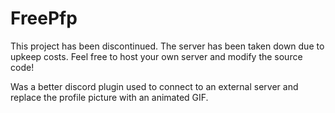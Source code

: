 # FreePfp

This project has been discontinued. The server has been taken down due to upkeep costs. Feel free to host your own server and modify the source code!

Was a better discord plugin used to connect to an external server and replace the profile picture with an animated GIF.
